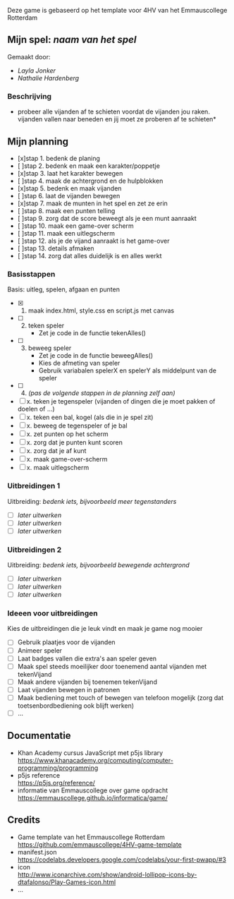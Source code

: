 Deze game is gebaseerd op het template voor 4HV van het Emmauscollege Rotterdam

## Mijn spel: *naam van het spel*
Gemaakt door:
- *Layla Jonker*
- *Nathalie Hardenberg*

### Beschrijving
* probeer alle vijanden af te schieten voordat de vijanden jou raken. vijanden vallen naar beneden en jij moet ze proberen af te schieten*

## Mijn planning
- [x]stap 1. bedenk de planing 
- [ ]stap 2. bedenk en maak een karakter/poppetje
- [x]stap 3. laat het karakter bewegen
- [ ]stap 4. maak de achtergrond en de hulpblokken
- [x]stap 5. bedenk en maak vijanden
- [ ]stap 6. laat de vijanden bewegen
- [x]stap 7. maak de munten in het spel en zet ze erin
- [ ]stap 8. maak een punten telling
- [ ]stap 9. zorg dat de score beweegt als je een munt aanraakt
- [ ]stap 10. maak een game-over scherm
- [ ]stap 11. maak een uitlegscherm
- [ ]stap 12. als je de vijand aanraakt is het game-over
- [ ]stap 13. details afmaken
- [ ]stap 14. zorg dat alles duidelijk is en alles werkt

### Basisstappen
Basis: uitleg, spelen, afgaan en punten
- [x] 1. maak index.html, style.css en script.js met canvas
- [ ] 2. teken speler
        - Zet je code in de functie tekenAlles()
- [ ] 3. beweeg speler
        - Zet je code in de functie beweegAlles()
        - Kies de afmeting van speler
        - Gebruik variabalen spelerX en spelerY als middelpunt van de speler
- [ ] 4. *(pas de volgende stappen in de planning zelf aan)*
- [ ] x. teken je tegenspeler (vijanden of dingen die je moet pakken of doelen of ...)
- [ ] x. teken een bal, kogel (als die in je spel zit)
- [ ] x. beweeg de tegenspeler of je bal
- [ ] x. zet punten op het scherm 
- [ ] x. zorg dat je punten kunt scoren
- [ ] x. zorg dat je af kunt
- [ ] x. maak game-over-scherm
- [ ] x. maak uitlegscherm

### Uitbreidingen 1
Uitbreiding: *bedenk iets, bijvoorbeeld meer tegenstanders*
- [ ] *later uitwerken*
- [ ] *later uitwerken*
- [ ] *later uitwerken*

### Uitbreidingen 2
Uitbreiding: *bedenk iets, bijvoorbeeld bewegende achtergrond*
- [ ] *later uitwerken*
- [ ] *later uitwerken*
- [ ] *later uitwerken*

### Ideeen voor uitbreidingen
Kies de uitbreidingen die je leuk vindt en maak je game nog mooier
- [ ] Gebruik plaatjes voor de vijanden
- [ ] Animeer speler
- [ ] Laat badges vallen die extra's aan speler geven
- [ ] Maak spel steeds moeilijker door toenemend aantal vijanden met tekenVijand
- [ ] Maak andere vijanden bij toenemen tekenVijand
- [ ] Laat vijanden bewegen in patronen
- [ ] Maak bediening met touch of bewegen van telefoon mogelijk (zorg dat toetsenbordbediening ook blijft werken)
- [ ] ...

## Documentatie
- Khan Academy cursus JavaScript met p5js library <br>
https://www.khanacademy.org/computing/computer-programming/programming
- p5js reference <br>
https://p5js.org/reference/
- informatie van Emmauscollege over game opdracht <br>
https://emmauscollege.github.io/informatica/game/

## Credits
- Game template van het Emmauscollege Rotterdam <br>
        https://github.com/emmauscollege/4HV-game-template
- manifest.json <br>
        https://codelabs.developers.google.com/codelabs/your-first-pwapp/#3
- icon <br>
        http://www.iconarchive.com/show/android-lollipop-icons-by-dtafalonso/Play-Games-icon.html
- ...
